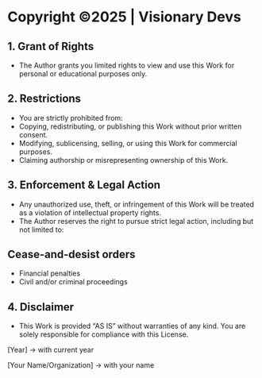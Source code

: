 # Copyright ©2025 | Visionary Devs

## 1. Grant of Rights

- The Author grants you limited rights to view and use this Work for personal or educational purposes only.

## 2. Restrictions

- You are strictly prohibited from:
- Copying, redistributing, or publishing this Work without prior written consent.
- Modifying, sublicensing, selling, or using this Work for commercial purposes.
- Claiming authorship or misrepresenting ownership of this Work.

## 3. Enforcement & Legal Action

- Any unauthorized use, theft, or infringement of this Work will be treated as a violation of intellectual property rights.
- The Author reserves the right to pursue strict legal action, including but not limited to:

## Cease-and-desist orders

- Financial penalties
- Civil and/or criminal proceedings

## 4. Disclaimer

- This Work is provided “AS IS” without warranties of any kind. You are solely responsible for compliance with this License.



[Year] → with current year

[Your Name/Organization] → with your name
